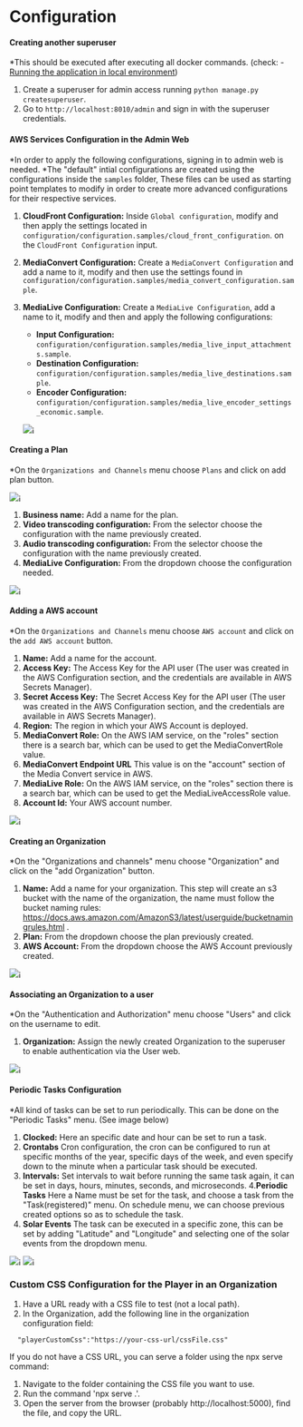# Configuration

#### Creating another superuser

*This should be executed after executing all docker commands. (check: - [Running the application in local environment](#running-the-application-in-local-environment))

1. Create a superuser for admin access running `python manage.py createsuperuser`.
2. Go to `http://localhost:8010/admin` and sign in with the superuser credentials.

#### AWS Services Configuration in the Admin Web

*In order to apply the following configurations, signing in to admin web is needed. 
*The "default" intial configurations are created using the configurations inside the `samples` folder, These files can be used as starting point templates to modify in order to create more advanced configurations for their respective services.

1. **CloudFront Configuration:** Inside `Global configuration`, modify and then apply the settings located in `configuration/configuration.samples/cloud_front_configuration`. on the `CloudFront Configuration` input.
2. **MediaConvert Configuration:** Create a `MediaConvert Configuration` and add a name to it, modify and then use the settings found in `configuration/configuration.samples/media_convert_configuration.sample`.
3. **MediaLive Configuration:** Create a `MediaLive Configuration`, add a name to it, modify and then and apply the following configurations:
   - **Input Configuration:** `configuration/configuration.samples/media_live_input_attachments.sample`.
   - **Destination Configuration:** `configuration/configuration.samples/media_live_destinations.sample`.
   - **Encoder Configuration:** `configuration/configuration.samples/media_live_encoder_settings_economic.sample`.

   ![¡](docs/aws-services-configuration.png)

#### Creating a Plan

*On the `Organizations and Channels` menu choose `Plans` and click on add plan button.

![¡](docs/orgs-and-channels.png)

1. **Business name:** Add a name for the plan.
2. **Video transcoding configuration:** From the selector choose the configuration with the name previously created.
2. **Audio transcoding configuration:** From the selector choose the configuration with the name previously created.
3. **MediaLive Configuration:** From the dropdown choose the configuration needed.

![¡](docs/plan.png)

#### Adding a AWS account

*On the `Organizations and Channels` menu choose `AWS account` and click on the `add AWS account` button.

1. **Name:** Add a name for the account.
2. **Access Key:** The Access Key for the API user (The user was created in the AWS Configuration section, and the credentials are available in AWS Secrets Manager).
3. **Secret Access Key:** The Secret Access Key for the API user (The user was created in the AWS Configuration section, and the credentials are available in AWS Secrets Manager).
4. **Region:** The region in which your AWS Account is deployed.
5. **MediaConvert Role:** On the AWS IAM service, on the "roles" section there is a search bar, which can be used to get the MediaConvertRole value.
6. **MediaConvert Endpoint URL** This value is on the "account" section of the Media Convert service in AWS.
7. **MediaLive Role:** On the AWS IAM service, on the "roles" section there is a search bar, which can be used to get the MediaLiveAccessRole value.
8. **Account Id:** Your AWS account number.

![¡](docs/aws-account.png)

#### Creating an Organization

*On the "Organizations and channels" menu choose "Organization" and click on the "add Organization" button.

1. **Name:** Add a name for your organization. This step will create an s3 bucket with the name of the organization, the name must follow the bucket naming rules: https://docs.aws.amazon.com/AmazonS3/latest/userguide/bucketnamingrules.html .
2. **Plan:** From the dropdown choose the plan previously created.
3. **AWS Account:** From the dropdown choose the AWS Account previously created.

![¡](docs/organization.png)

#### Associating an Organization to a user

*On the "Authentication and Authorization" menu choose "Users" and click on the username to edit.

1. **Organization:** Assign the newly created Organization to the superuser to enable authentication via the User web.

![¡](docs/auth.png)

#### Periodic Tasks Configuration

*All kind of tasks can be set to run periodically. This can be done on the "Periodic Tasks" menu. (See image below)

1. **Clocked:** Here an specific date and hour can be set to run a task.
2. **Crontabs** Cron configuration, the cron can be configured to run at specific months of the year, specific days of the week, and even specify down to the minute when a particular task should be executed.
3. **Intervals:** Set intervals to wait before running the same task again, it can be set in days, hours, minutes, seconds, and microseconds.
4.**Periodic Tasks** Here a Name must be set for the task, and choose a task from the "Task(registered)" menu. On schedule menu, we can choose previous created options so as to schedule the task.
5. **Solar Events** The task can be executed in a specific zone, this can be set by adding "Latitude" and "Longitude" and selecting one of the solar events from the dropdown menu.

![¡](docs/periodic-tasks.png)
![¡](docs/tasks.png)

### Custom CSS Configuration for the Player in an Organization

1. Have a URL ready with a CSS file to test (not a local path).
2. In the Organization, add the following line in the organization configuration field:

```
  "playerCustomCss":"https://your-css-url/cssFile.css"
```

If you do not have a CSS URL, you can serve a folder using the npx serve command: 
1. Navigate to the folder containing the CSS file you want to use. 
2. Run the command 'npx serve .'. 
3. Open the server from the browser (probably http://localhost:5000), find the file, and copy the URL.